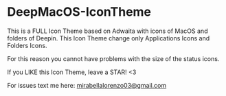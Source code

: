 # DeepMacOS-IconTheme

This is a FULL Icon Theme based on Adwaita with icons of MacOS and folders of Deepin.
This Icon Theme change only Applications Icons and Folders Icons.

For this reason you cannot have problems with the size of the status icons.

If you LIKE this Icon Theme, leave a STAR! <3

For issues text me here: mirabellalorenzo03@gmail.com
